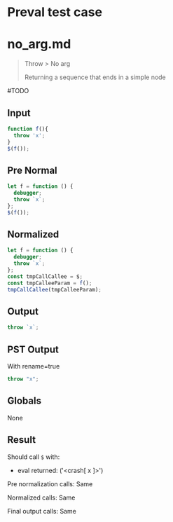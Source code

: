 # Preval test case

# no_arg.md

> Throw > No arg
>
> Returning a sequence that ends in a simple node

#TODO

## Input

`````js filename=intro
function f(){ 
  throw 'x';
}
$(f());
`````

## Pre Normal


`````js filename=intro
let f = function () {
  debugger;
  throw `x`;
};
$(f());
`````

## Normalized


`````js filename=intro
let f = function () {
  debugger;
  throw `x`;
};
const tmpCallCallee = $;
const tmpCalleeParam = f();
tmpCallCallee(tmpCalleeParam);
`````

## Output


`````js filename=intro
throw `x`;
`````

## PST Output

With rename=true

`````js filename=intro
throw "x";
`````

## Globals

None

## Result

Should call `$` with:
 - eval returned: ('<crash[ x ]>')

Pre normalization calls: Same

Normalized calls: Same

Final output calls: Same

